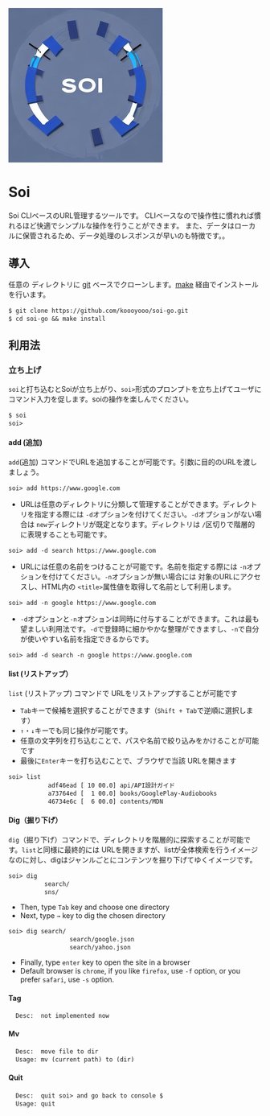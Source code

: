 
![soi](./soi.jpg)

# Soi
Soi CLIベースのURL管理するツールです。 CLIベースなので操作性に慣れれば慣れるほど快適でシンプルな操作を行うことができます。
また、データはローカルに保管されるため、データ処理のレスポンスが早いのも特徴です。。

## 導入
任意の ディレクトリに [git](https://git-scm.com/) ベースでクローンします。[make](https://www.gnu.org/software/make/) 経由でインストールを行います。
```
$ git clone https://github.com/koooyooo/soi-go.git
$ cd soi-go && make install
```

## 利用法
### 立ち上げ
`soi`と打ち込むとSoiが立ち上がり、`soi>`形式のプロンプトを立ち上げてユーザにコマンド入力を促します。soiの操作を楽しんでください。

```
$ soi
soi> 
```

#### add (追加)
`add`(追加) コマンドでURLを追加することが可能です。引数に目的のURLを渡しましょう。
```
soi> add https://www.google.com
```

- URLは任意のディレクトリに分類して管理することができます。ディレクトリを指定する際には `-d`オプションを付けてください。`-d`オプションがない場合は `new`ディレクトリが既定となります。ディレクトリは `/`区切りで階層的に表現することも可能です。
```
soi> add -d search https://www.google.com
```

- URLには任意の名前をつけることが可能です。名前を指定する際には `-n`オプションを付けてください。`-n`オプションが無い場合には 対象のURLにアクセスし、HTML内の `<title>`属性値を取得して名前として利用します。
```
soi> add -n google https://www.google.com
```

- `-d`オプションと`-n`オプションは同時に付与することができます。これは最も望ましい利用法です。`-d`で登録時に細かやかな整理ができますし、`-n`で自分が使いやすい名前を指定できるからです。
```
soi> add -d search -n google https://www.google.com
```

#### list (リストアップ）
`list` (リストアップ) コマンドで URLをリストアップすることが可能です

- `Tab`キーで候補を選択することができます（`Shift + Tab`で逆順に選択します）
- `↑`・`↓`キーでも同じ操作が可能です。
- 任意の文字列を打ち込むことで、パスや名前で絞り込みをかけることが可能です
- 最後に`Enter`キーを打ち込むことで、ブラウザで当該 URLを開きます
```
soi> list 
           adf46ead [ 10 00.0] api/API設計ガイド                                
           a73764ed [  1 00.0] books/GooglePlay-Audiobooks                      
           46734e6c [  6 00.0] contents/MDN                                     
```

#### Dig（掘り下げ）
`dig`（掘り下げ）コマンドで、ディレクトリを階層的に探索することが可能です。`list`と同様に最終的には URLを開きますが、listが全体検索を行うイメージなのに対し、digはジャンルごとにコンテンツを掘り下げてゆくイメージです。

```
soi> dig
          search/
          sns/
```
- Then, type `Tab` key and choose one directory
- Next, type `→` key to dig the chosen directory
```
soi> dig search/
                 search/google.json
                 search/yahoo.json
``` 
- Finally, type `enter` key to open the site in a browser
- Default browser is `chrome`, if you like `firefox`, use `-f` option, or you prefer `safari`, use `-s` option.


#### Tag              
```
  Desc:  not implemented now
```

#### Mv
```
  Desc:  move file to dir 
  Usage: mv (current path) to (dir)
```

#### Quit
```
  Desc:  quit soi> and go back to console $
  Usage: quit
```
